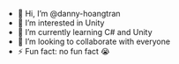 - 👋 Hi, I’m @danny-hoangtran
- 👀 I’m interested in Unity 
- 🌱 I’m currently learning C# and Unity
- 💞️ I’m looking to collaborate with everyone
- ⚡ Fun fact: no fun fact 😭

<!---
danny-hoangtran/danny-hoangtran is a ✨ special ✨ repository because its `README.md` (this file) appears on your GitHub profile.
You can click the Preview link to take a look at your changes.
--->
